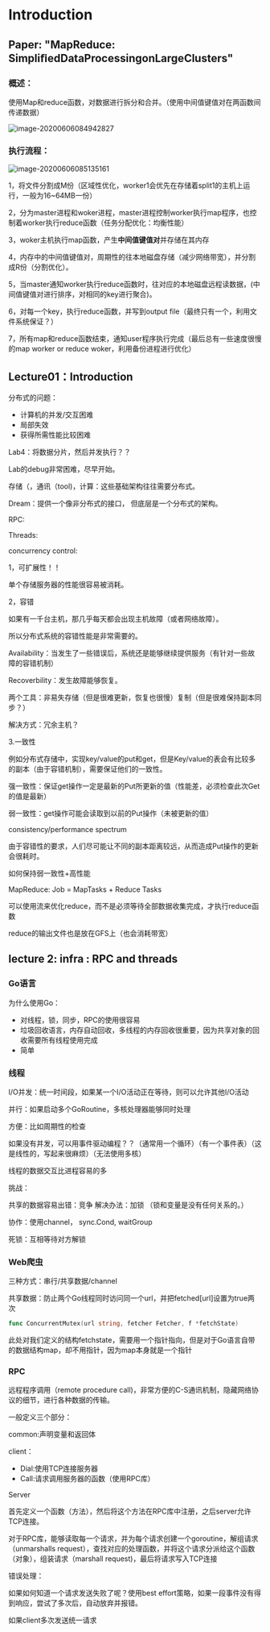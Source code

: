 # Introduction

## Paper:  "MapReduce: SimpliﬁedDataProcessingonLargeClusters"

### **概述：**

使用Map和reduce函数，对数据进行拆分和合并。（使用中间值键值对在两函数间传递数据）

![image-20200606084942827](C:\Users\zhang\AppData\Roaming\Typora\typora-user-images\image-20200606084942827.png)

### **执行流程：**

![image-20200606085135161](C:\Users\zhang\AppData\Roaming\Typora\typora-user-images\image-20200606085135161.png)

1，将文件分割成M份（区域性优化，worker1会优先在存储着split1的主机上运行，一般为16~64MB一份）

2，分为master进程和woker进程，master进程控制worker执行map程序，也控制着worker执行reduce函数（任务分配优化：均衡性能）

3，woker主机执行map函数，产生**中间值键值对**并存储在其内存

4，内存中的中间值键值对，周期性的往本地磁盘存储（减少网络带宽），并分割成R份（分割优化）。

5，当master通知worker执行reduce函数时，往对应的本地磁盘远程读数据，(中间值键值对进行排序，对相同的key进行聚合)。

6，对每一个key，执行reduce函数，并写到output file（最终只有一个，利用文件系统保证？）

7，所有map和reduce函数结束，通知user程序执行完成（最后总有一些速度很慢的map worker or reduce woker，利用备份进程进行优化）

## Lecture01：Introduction

分布式的问题：

* 计算机的并发/交互困难
* 局部失效
* 获得所需性能比较困难

Lab4：将数据分片，然后并发执行？？

Lab的debug非常困难，尽早开始。

存储（，通讯（tool)，计算：这些基础架构往往需要分布式。 

Dream：提供一个像非分布式的接口， 但底层是一个分布式的架构。

RPC:

Threads:

concurrency control:

1，可扩展性！！

单个存储服务器的性能很容易被消耗。

2，容错

如果有一千台主机，那几乎每天都会出现主机故障（或者网络故障）。

所以分布式系统的容错性能是非常需要的。

Availability：当发生了一些错误后，系统还是能够继续提供服务（有针对一些故障的容错机制）

Recoverbility：发生故障能够恢复。

两个工具：非易失存储（但是很难更新，恢复也很慢）复制（但是很难保持副本同步？）

解决方式：冗余主机？

3.一致性

例如分布式存储中，实现key/value的put和get，但是Key/value的表会有比较多的副本（由于容错机制），需要保证他们的一致性。

强一致性：保证get操作一定是最新的Put所更新的值（性能差，必须检查此次Get的值是最新）

弱一致性：get操作可能会读取到以前的Put操作（未被更新的值）

consistency/performance spectrum

由于容错性的要求，人们尽可能让不同的副本距离较远，从而造成Put操作的更新会很耗时。

如何保持弱一致性+高性能

MapReduce: Job = MapTasks + Reduce Tasks

可以使用流来优化reduce，而不是必须等待全部数据收集完成，才执行reduce函数

reduce的输出文件也是放在GFS上（也会消耗带宽）

## lecture 2: infra : RPC and threads

### Go语言

为什么使用Go：

* 对线程，锁，同步，RPC的使用很容易
* 垃圾回收语言，内存自动回收，多线程的内存回收很重要，因为共享对象的回收需要所有线程使用完成
* 简单

### 线程

I/O并发：统一时间段，如果某一个I/O活动正在等待，则可以允许其他I/O活动

 并行：如果启动多个GoRoutine，多核处理器能够同时处理

方便：比如周期性的检查

如果没有并发，可以用事件驱动编程？？（通常用一个循环）（有一个事件表）（这是线性的，写起来很麻烦）（无法使用多核）

线程的数据交互比进程容易的多

挑战：

共享的数据容易出错：竞争  解决办法：加锁 （锁和变量是没有任何关系的。）

协作：使用channel， sync.Cond, waitGroup

死锁：互相等待对方解锁

### Web爬虫

三种方式：串行/共享数据/channel

共享数据：防止两个Go线程同时访问同一个url，并把fetched[url]设置为true两次

```go
func ConcurrentMutex(url string, fetcher Fetcher, f *fetchState) 
```

此处对我们定义的结构fetchstate，需要用一个指针指向，但是对于Go语言自带的数据结构map，却不用指针，因为map本身就是一个指针

### RPC

远程程序调用（remote procedure call)，非常方便的C-S通讯机制，隐藏网络协议的细节，进行各种数据的传输。

一般定义三个部分：

common:声明变量和返回体

client：

* Dial:使用TCP连接服务器
* Call:请求调用服务器的函数（使用RPC库）

Server

首先定义一个函数（方法），然后将这个方法在RPC库中注册，之后server允许TCP连接。

对于RPC库，能够读取每一个请求，并为每个请求创建一个goroutine，解组请求（unmarshalls request），查找对应的处理函数，并将这个请求分派给这个函数（对象），组装请求（marshall request)，最后将请求写入TCP连接

错误处理：

如果如何知道一个请求发送失败了呢？使用best effort策略，如果一段事件没有得到响应，尝试了多次后，自动放弃并报错。

如果client多次发送统一请求